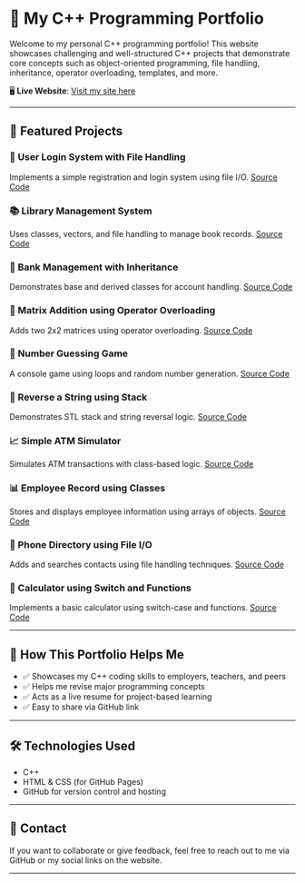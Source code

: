 
# 🌟 My C++ Programming Portfolio

Welcome to my personal C++ programming portfolio! This website showcases challenging and well-structured C++ projects that demonstrate core concepts such as object-oriented programming, file handling, inheritance, operator overloading, templates, and more.

🖥️ **Live Website**: [Visit my site here](https://nayab2025.github.io/cpp-portfolio)

---

## 📂 Featured Projects

### 🔐 User Login System with File Handling
Implements a simple registration and login system using file I/O.
[Source Code](user_login_system.cpp)

### 📚 Library Management System
Uses classes, vectors, and file handling to manage book records.
[Source Code](library_system.cpp)

### 🏦 Bank Management with Inheritance
Demonstrates base and derived classes for account handling.
[Source Code](bank_inheritance.cpp)

### 🧮 Matrix Addition using Operator Overloading
Adds two 2x2 matrices using operator overloading.
[Source Code](matrix_operator.cpp)

### 🎯 Number Guessing Game
A console game using loops and random number generation.
[Source Code](number_guessing_game.cpp)

### 🔄 Reverse a String using Stack
Demonstrates STL stack and string reversal logic.
[Source Code](reverse_stack.cpp)

### 📈 Simple ATM Simulator
Simulates ATM transactions with class-based logic.
[Source Code](atm_simulator.cpp)

### 📊 Employee Record using Classes
Stores and displays employee information using arrays of objects.
[Source Code](employee_record.cpp)

### 📇 Phone Directory using File I/O
Adds and searches contacts using file handling techniques.
[Source Code](phone_directory.cpp)

### 🧮 Calculator using Switch and Functions
Implements a basic calculator using switch-case and functions.
[Source Code](calculator.cpp)

---

## 📁 How This Portfolio Helps Me

- ✅ Showcases my C++ coding skills to employers, teachers, and peers
- ✅ Helps me revise major programming concepts
- ✅ Acts as a live resume for project-based learning
- ✅ Easy to share via GitHub link

---

## 🛠️ Technologies Used

- C++
- HTML & CSS (for GitHub Pages)
- GitHub for version control and hosting

---

## 📩 Contact

If you want to collaborate or give feedback, feel free to reach out to me via GitHub or my social links on the website.

---
